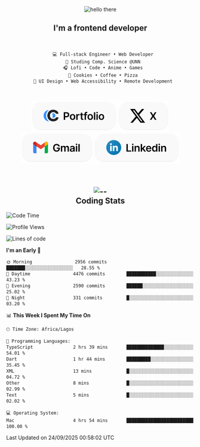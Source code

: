 <div align="center">
  
  <img src="https://readme-typing-svg.demolab.com?font=Fira+Code&weight=600&size=24&duration=4000&pause=300&color=3291FF&center=true&vCenter=true&random=false&width=300&height=24&lines=Hey+There;Hola;Namaste;Aloha;Bonjour;Konnichiwa" alt="hello there" height="36" width="300" />
  <h2>I'm a frontend developer</h2>
  
</div>

<br/>

<div align="center">
  
  ```
    💻 Full-stack Engineer • Web Developer
    💼 Studing Comp. Science @UNN
    🎧 Lofi • Code • Anime • Games
    🍪 Cookies • Coffee • Pizza
    📖 UI Design • Web Accessibility • Remote Development
  ```

</div>

<br/>

<div align="center">

  [![portfolio](./assets/badge-portfolio.svg)](https://okoyecharles.com)
  [![X](./assets/badge-x.svg)](https://x.com/okoyecharlesk)
  [![mail](./assets/badge-mail.svg)](mailto:okoyecharles509@gmail.com)
  [![linkedin](./assets/badge-linkedin.svg)](https://linkedin.com/in/okoyecharles)
  
</div>

<br/>



<div align="center">

  <h2>
    <img src="https://media.giphy.com/media/UVG0BN8TOMKkPOJS6e/giphy.gif?cid=790b7611dhvp8dydhh4r22mjr73owy4d5zzlo7s5zyk60w8s&ep=v1_stickers_search&rid=giphy.gif&ct=s" alt="--" height="50" width="50" />
    <br/>
    Coding Stats
  </h2>
  
</div>

<!--START_SECTION:waka-->
![Code Time](http://img.shields.io/badge/Code%20Time-809%20hrs%2032%20mins-blue)

![Profile Views](http://img.shields.io/badge/Profile%20Views-1-blue)

![Lines of code](https://img.shields.io/badge/From%20Hello%20World%20I%27ve%20Written-9.8%20million%20lines%20of%20code-blue)

**I'm an Early 🐤** 

```text
🌞 Morning                2956 commits        ███████░░░░░░░░░░░░░░░░░░   28.55 % 
🌆 Daytime                4476 commits        ███████████░░░░░░░░░░░░░░   43.23 % 
🌃 Evening                2590 commits        ██████░░░░░░░░░░░░░░░░░░░   25.02 % 
🌙 Night                  331 commits         █░░░░░░░░░░░░░░░░░░░░░░░░   03.20 % 
```


📊 **This Week I Spent My Time On** 

```text
🕑︎ Time Zone: Africa/Lagos

💬 Programming Languages: 
TypeScript               2 hrs 39 mins       ██████████████░░░░░░░░░░░   54.01 % 
Dart                     1 hr 44 mins        █████████░░░░░░░░░░░░░░░░   35.45 % 
XML                      13 mins             █░░░░░░░░░░░░░░░░░░░░░░░░   04.72 % 
Other                    8 mins              █░░░░░░░░░░░░░░░░░░░░░░░░   02.99 % 
Text                     5 mins              █░░░░░░░░░░░░░░░░░░░░░░░░   02.02 % 

💻 Operating System: 
Mac                      4 hrs 54 mins       █████████████████████████   100.00 % 
```


 Last Updated on 24/09/2025 00:58:02 UTC
<!--END_SECTION:waka-->
